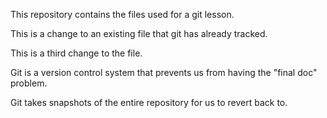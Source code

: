 This repository contains the files used for a git lesson.

This is a change to an existing file that git has already tracked.

This is a third change to the file.

Git is a version control system that prevents us from having the "final 
doc" problem.

Git takes snapshots of the entire repository for us to revert back to.
